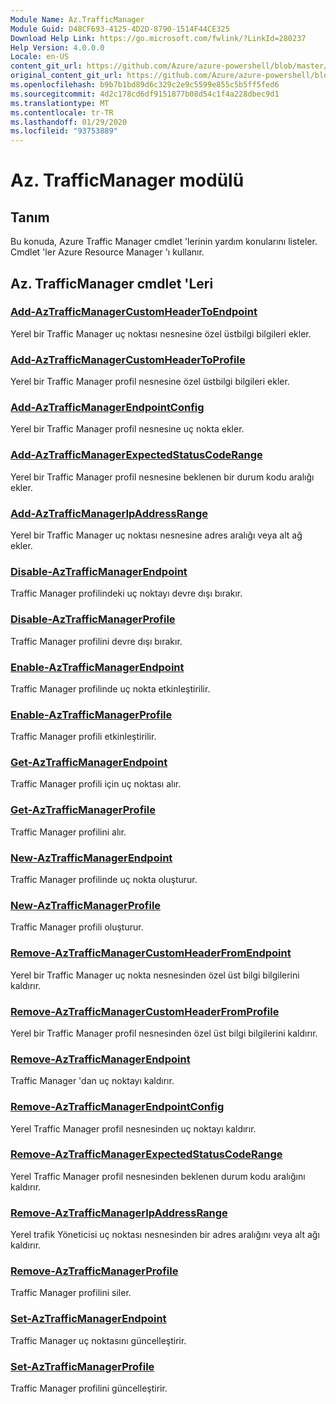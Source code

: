 ```yaml
---
Module Name: Az.TrafficManager
Module Guid: D48CF693-4125-4D2D-8790-1514F44CE325
Download Help Link: https://go.microsoft.com/fwlink/?LinkId=280237
Help Version: 4.0.0.0
Locale: en-US
content_git_url: https://github.com/Azure/azure-powershell/blob/master/src/TrafficManager/TrafficManager/help/Az.TrafficManager.md
original_content_git_url: https://github.com/Azure/azure-powershell/blob/master/src/TrafficManager/TrafficManager/help/Az.TrafficManager.md
ms.openlocfilehash: b9b7b1bd89d6c329c2e9c5599e855c5b5ff5fed6
ms.sourcegitcommit: 4d2c178cd6df9151877b08d54c1f4a228dbec9d1
ms.translationtype: MT
ms.contentlocale: tr-TR
ms.lasthandoff: 01/29/2020
ms.locfileid: "93753889"
---
```

# Az. TrafficManager modülü
## Tanım
Bu konuda, Azure Traffic Manager cmdlet 'lerinin yardım konularını listeler. Cmdlet 'ler Azure Resource Manager 'ı kullanır.

## Az. TrafficManager cmdlet 'Leri
### [Add-AzTrafficManagerCustomHeaderToEndpoint](Add-AzTrafficManagerCustomHeaderToEndpoint.md)
Yerel bir Traffic Manager uç noktası nesnesine özel üstbilgi bilgileri ekler.

### [Add-AzTrafficManagerCustomHeaderToProfile](Add-AzTrafficManagerCustomHeaderToProfile.md)
Yerel bir Traffic Manager profil nesnesine özel üstbilgi bilgileri ekler.

### [Add-AzTrafficManagerEndpointConfig](Add-AzTrafficManagerEndpointConfig.md)
Yerel bir Traffic Manager profil nesnesine uç nokta ekler.

### [Add-AzTrafficManagerExpectedStatusCodeRange](Add-AzTrafficManagerExpectedStatusCodeRange.md)
Yerel bir Traffic Manager profil nesnesine beklenen bir durum kodu aralığı ekler.

### [Add-AzTrafficManagerIpAddressRange](Add-AzTrafficManagerIpAddressRange.md)
Yerel bir Traffic Manager uç noktası nesnesine adres aralığı veya alt ağ ekler.

### [Disable-AzTrafficManagerEndpoint](Disable-AzTrafficManagerEndpoint.md)
Traffic Manager profilindeki uç noktayı devre dışı bırakır.

### [Disable-AzTrafficManagerProfile](Disable-AzTrafficManagerProfile.md)
Traffic Manager profilini devre dışı bırakır.

### [Enable-AzTrafficManagerEndpoint](Enable-AzTrafficManagerEndpoint.md)
Traffic Manager profilinde uç nokta etkinleştirilir.

### [Enable-AzTrafficManagerProfile](Enable-AzTrafficManagerProfile.md)
Traffic Manager profili etkinleştirilir.

### [Get-AzTrafficManagerEndpoint](Get-AzTrafficManagerEndpoint.md)
Traffic Manager profili için uç noktası alır.

### [Get-AzTrafficManagerProfile](Get-AzTrafficManagerProfile.md)
Traffic Manager profilini alır.

### [New-AzTrafficManagerEndpoint](New-AzTrafficManagerEndpoint.md)
Traffic Manager profilinde uç nokta oluşturur.

### [New-AzTrafficManagerProfile](New-AzTrafficManagerProfile.md)
Traffic Manager profili oluşturur.

### [Remove-AzTrafficManagerCustomHeaderFromEndpoint](Remove-AzTrafficManagerCustomHeaderFromEndpoint.md)
Yerel bir Traffic Manager uç nokta nesnesinden özel üst bilgi bilgilerini kaldırır.

### [Remove-AzTrafficManagerCustomHeaderFromProfile](Remove-AzTrafficManagerCustomHeaderFromProfile.md)
Yerel bir Traffic Manager profil nesnesinden özel üst bilgi bilgilerini kaldırır.

### [Remove-AzTrafficManagerEndpoint](Remove-AzTrafficManagerEndpoint.md)
Traffic Manager 'dan uç noktayı kaldırır.

### [Remove-AzTrafficManagerEndpointConfig](Remove-AzTrafficManagerEndpointConfig.md)
Yerel Traffic Manager profil nesnesinden uç noktayı kaldırır.

### [Remove-AzTrafficManagerExpectedStatusCodeRange](Remove-AzTrafficManagerExpectedStatusCodeRange.md)
Yerel Traffic Manager profil nesnesinden beklenen durum kodu aralığını kaldırır.

### [Remove-AzTrafficManagerIpAddressRange](Remove-AzTrafficManagerIpAddressRange.md)
Yerel trafik Yöneticisi uç noktası nesnesinden bir adres aralığını veya alt ağı kaldırır.

### [Remove-AzTrafficManagerProfile](Remove-AzTrafficManagerProfile.md)
Traffic Manager profilini siler.

### [Set-AzTrafficManagerEndpoint](Set-AzTrafficManagerEndpoint.md)
Traffic Manager uç noktasını güncelleştirir.

### [Set-AzTrafficManagerProfile](Set-AzTrafficManagerProfile.md)
Traffic Manager profilini güncelleştirir.


